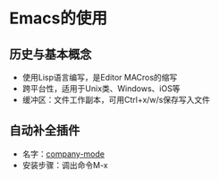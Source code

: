 # Emacs的使用
## 历史与基本概念
* 使用Lisp语言编写，是Editor MACros的缩写
* 跨平台性，适用于Unix类、Windows、iOS等
* 缓冲区：文件工作副本，可用Ctrl+x/w/s保存写入文件
## 自动补全插件
* 名字：[company-mode](http://company-mode.github.io/)
* 安装步骤：调出命令M-x
